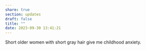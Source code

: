```yaml
---
share: true
section: updates
draft: false
title: ""
date: 2023-09-30 13:41:21
---
```


Short older women with short gray hair give me childhood anxiety.

